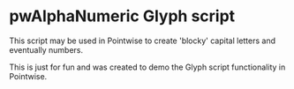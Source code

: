 # pwAlphaNumeric Glyph script

This script may be used in Pointwise to create 'blocky' capital letters and
eventually numbers.

This is just for fun and was created to demo the Glyph script functionality in
Pointwise.
